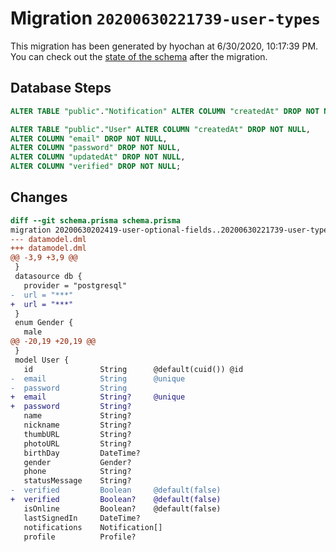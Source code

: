 # Migration `20200630221739-user-types`

This migration has been generated by hyochan at 6/30/2020, 10:17:39 PM.
You can check out the [state of the schema](./schema.prisma) after the migration.

## Database Steps

```sql
ALTER TABLE "public"."Notification" ALTER COLUMN "createdAt" DROP NOT NULL;

ALTER TABLE "public"."User" ALTER COLUMN "createdAt" DROP NOT NULL,
ALTER COLUMN "email" DROP NOT NULL,
ALTER COLUMN "password" DROP NOT NULL,
ALTER COLUMN "updatedAt" DROP NOT NULL,
ALTER COLUMN "verified" DROP NOT NULL;
```

## Changes

```diff
diff --git schema.prisma schema.prisma
migration 20200630202419-user-optional-fields..20200630221739-user-types
--- datamodel.dml
+++ datamodel.dml
@@ -3,9 +3,9 @@
 }
 datasource db {
   provider = "postgresql"
-  url = "***"
+  url = "***"
 }
 enum Gender {
   male
@@ -20,19 +20,19 @@
 }
 model User {
   id               String      @default(cuid()) @id
-  email            String      @unique
-  password         String
+  email            String?     @unique
+  password         String?
   name             String?
   nickname         String?
   thumbURL         String?
   photoURL         String?
   birthDay         DateTime?
   gender           Gender?
   phone            String?
   statusMessage    String?
-  verified         Boolean     @default(false)
+  verified         Boolean?    @default(false)
   isOnline         Boolean?    @default(false)
   lastSignedIn     DateTime?
   notifications    Notification[]
   profile          Profile?
```



